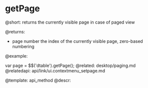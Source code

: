 getPage
=============



@short: returns the currently visible page in case of paged view
	

@returns:

- page  number  the index of the currently visible page, zero-based numbering


@example:

var page = $$('dtable').getPage();
@related:
	desktop/paging.md
@relatedapi:
	api/link/ui.contextmenu_setpage.md

@template:	api_method
@descr:



